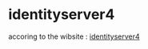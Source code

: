 # identityserver4

accoring to the wibsite : <a target="_blank" href="https://identityserver4.readthedocs.io">identityserver4</a>
